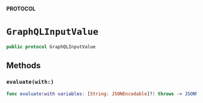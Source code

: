 **PROTOCOL**

# `GraphQLInputValue`

```swift
public protocol GraphQLInputValue
```

## Methods
### `evaluate(with:)`

```swift
func evaluate(with variables: [String: JSONEncodable]?) throws -> JSONValue
```
